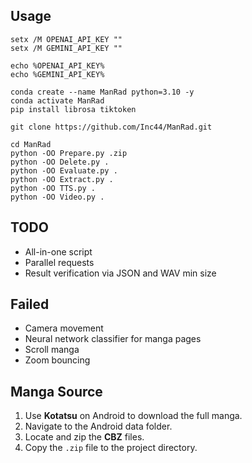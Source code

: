 ## Usage
```
setx /M OPENAI_API_KEY ""
setx /M GEMINI_API_KEY ""
```

```
echo %OPENAI_API_KEY%
echo %GEMINI_API_KEY%
```

```
conda create --name ManRad python=3.10 -y
conda activate ManRad
pip install librosa tiktoken
```

```
git clone https://github.com/Inc44/ManRad.git
```

```
cd ManRad
python -OO Prepare.py .zip
python -OO Delete.py .
python -OO Evaluate.py .
python -OO Extract.py .
python -OO TTS.py .
python -OO Video.py .
```
## TODO
- All-in-one script
- Parallel requests
- Result verification via JSON and WAV min size

## Failed
- Camera movement
- Neural network classifier for manga pages
- Scroll manga
- Zoom bouncing

## Manga Source
1. Use **Kotatsu** on Android to download the full manga.
2. Navigate to the Android data folder.
3. Locate and zip the **CBZ** files.
4. Copy the `.zip` file to the project directory.